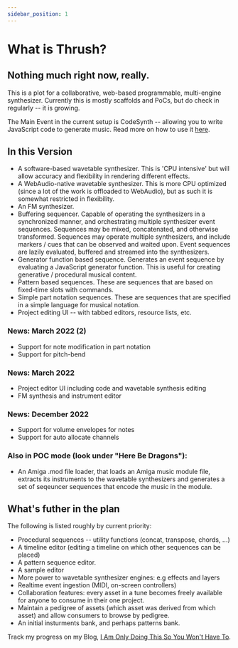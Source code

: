 ```yaml
---
sidebar_position: 1
---
```


# What is Thrush?

## Nothing much right now, really.

This is a plot for a collaborative, web-based programmable, multi-engine synthesizer. Currently this is mostly scaffolds and PoCs, but do check in regularly -- it is growing.

The Main Event in the current setup is CodeSynth -- allowing you to write JavaScript code to generate music. Read more on how to use it [here](sequence-generators/CodeSynth).

## In this Version

- A software-based wavetable synthesizer.  This is 'CPU intensive' but will allow accuracy and flexibility in rendering different effects.  
- A WebAudio-native wavetable synthesizer. This is more CPU optimized (since a lot of the work is offloaded to WebAudio), but as such it is somewhat restricted in flexibility. 
- An FM synthesizer.
- Buffering sequencer. Capable of operating the synthesizers in a synchronized manner, and orchestrating multiple synthesizer event sequences. Sequences may be mixed, concatenated, and otherwise transformed. Sequences may operate multiple synthesizers, and include markers / cues that can be observed and waited upon. Event sequences are lazily evaluated, buffered and streamed into the synthesizers.
- Generator function based sequence. Generates an event sequence by evaluating a JavaScript generator function.  This is useful for creating generative / procedural musical content.
- Pattern based sequences. These are sequences that are based on fixed-time slots with commands.
- Simple part notation sequences. These are sequences that are specified in a simple language for musical notation.
- Project editing UI -- with tabbed editors, resource lists, etc.

### News: March 2022 (2)
- Support for note modification in part notation
- Support for pitch-bend

### News: March 2022
- Project editor UI including code and wavetable synthesis editing
- FM synthesis and instrument editor

### News: December 2022
- Support for volume envelopes for notes
- Support for auto allocate channels

### Also in POC mode (look under "Here Be Dragons"):
- An Amiga .mod file loader, that loads an Amiga music module file, extracts its instruments to the wavetable synthesizers and generates a set of seqeuncer sequences that encode the music in the module.
      
## What's futher in the plan

The following is listed roughly by current priority:
    
- Procedural sequences -- utility functions (concat, transpose, chords, ...)
- A timeline editor (editing a timeline on which other sequences can be placed)
- A pattern sequence editor.
- A sample editor
- More power to wavetable synthesizer engines: e.g effects and layers
- Realtime event ingestion (MIDI, on-screen controllers)
- Collaboration features: every asset in a tune becomes freely available for anyone to consume in their one project.
- Maintain a pedigree of assets (which asset was derived from which asset) and allow consumers to browse by pedigree.              
- An initial insturments bank, and perhaps patterns bank.
 
Track my progress on my Blog, [I Am Only Doing This So You Won't Have To](https://www.imonlydoingthis.benhaim).